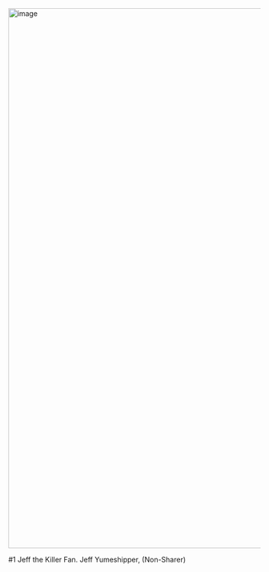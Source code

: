 <img width="1080" height="1080" alt="image" src="https://github.com/user-attachments/assets/77399ec8-4936-4120-bf23-0e453c58318e" />

#1 Jeff the Killer Fan. Jeff Yumeshipper, (Non-Sharer)

